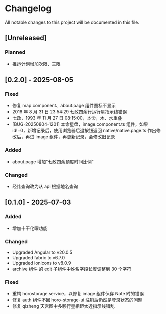 # Changelog

All notable changes to this project will be documented in this file.

## [Unreleased]

### Planned

- 推运计划增加次限、三限

## [0.2.0] - 2025-08-05

### Fixed

- 修复 map.component、about.page 组件图标不显示
- 2016 年 8 月 31 日 23:54:29 七政四余行运行星指示线错误
- 七政，1993 年 11 月 27 日 08:15:00，本命，木、水重叠
- [BUG-20250804-1201] 本命星盘，image.component.ts 组件，如果 id!=0，新增记录后，使用浏览器后退按钮返回 native/native.page.ts 作出修改后，再进 image 组件，再更新记录，会修改旧记录

### Added

- about.page 增加"七政四余顶度时间比例"

### Changed

- 经纬查询改为从 api 根据地名查询

## [0.1.0] - 2025-07-03

### Added

- 增加十干化曜功能

### Changed

- Upgraded Angular to v20.0.5
- Upgraded fabric to v6.7.0
- Upgraded ionicons to v8.0.9
- archive 组件 的 edit 子组件中姓名字段长度调整到 30 个字符

### Fixed

- 重构 horostorage.service，以修复 image 组件保存 Note 时的错误
- 修复 auth 组件不因 horo-storage-ui 注销后仍然是登录状态的问题
- 修复 qizheng 天宫图中多颗行星相距太近指示线错乱
